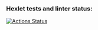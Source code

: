 ### Hexlet tests and linter status:
[![Actions Status](https://github.com/Hydro-Dog/frontend-project-11/workflows/hexlet-check/badge.svg)](https://github.com/Hydro-Dog/frontend-project-11/actions)